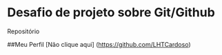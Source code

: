 # Desafio de projeto sobre Git/Github
Repositório

##Meu Perfil
[Não clique aqui] (https://github.com/LHTCardoso)

